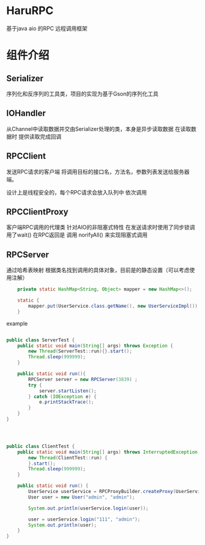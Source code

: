 # HaruRPC
基于java aio 的RPC 远程调用框架

# 组件介绍

## Serializer

序列化和反序列的工具类，项目的实现为基于Gson的序列化工具

## IOHandler

从Channel中读取数据并交由Serializer处理的类，本身是异步读取数据 在读取数据时 提供读取完成回调

## RPCClient

发送RPC请求的客户端 将调用目标的接口名，方法名，参数列表发送给服务器端。

设计上是线程安全的，每个RPC请求会放入队列中 依次调用

## RPCClientProxy

客户端RPC调用的代理类 针对AIO的非阻塞式特性 在发送请求时使用了同步锁调用了wait() 在RPC返回是 调用 norifyAll() 来实现阻塞式调用

## RPCServer
通过哈希表映射 根据类名找到调用的具体对象，目前是的静态设置（可以考虑使用注解）
```java
    private static HashMap<String, Object> mapper = new HashMap<>();

    static {
        mapper.put(UserService.class.getName(), new UserServiceImpl());
    }

```

example

```java

public class ServerTest {
    public static void main(String[] args) throws Exception {
        new Thread(ServerTest::run){}.start();
        Thread.sleep(999999);
    }

    public static void run(){
        RPCServer server = new RPCServer(3839) ;
        try {
            server.startListen();
        } catch (IOException e) {
            e.printStackTrace();
        }
    }
}




public class ClientTest {
    public static void main(String[] args) throws InterruptedException {
        new Thread(ClientTest::run) {
        }.start();
        Thread.sleep(999999);
    }

    public static void run() {
        UserService userService = RPCProxyBuilder.createProxy(UserService.class);
        User user = new User("admin", "admin");

        System.out.println(userService.login(user));

        user = userService.login("111", "admin");
        System.out.println(user);
    }
}

```
